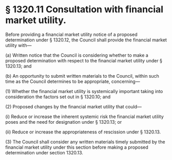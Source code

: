 # § 1320.11   Consultation with financial market utility.

Before providing a financial market utility notice of a proposed determination under § 1320.12, the Council shall provide the financial market utility with—


(a) Written notice that the Council is considering whether to make a proposed determination with respect to the financial market utility under § 1320.13; and


(b) An opportunity to submit written materials to the Council, within such time as the Council determines to be appropriate, concerning—


(1) Whether the financial market utility is systemically important taking into consideration the factors set out in § 1320.10; and


(2) Proposed changes by the financial market utility that could—


(i) Reduce or increase the inherent systemic risk the financial market utility poses and the need for designation under § 1320.13; or


(ii) Reduce or increase the appropriateness of rescission under § 1320.13.


(3) The Council shall consider any written materials timely submitted by the financial market utility under this section before making a proposed determination under section 1320.13.




